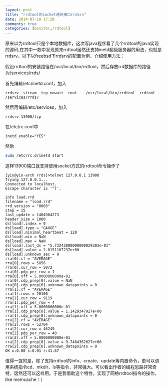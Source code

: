 ```yaml
---
layout: post
title: "rrdtool的socket通讯接口rrdsrv"
date: 2014-07-10 17:28
comments: true
categories: [monitor,rrdtool]
---
```


原来以为rrdtool只是个本地数据库，这次写java程序看了几个rrdtool的java实现的源码,在其中一款中发现原来rrdtool居然还支持inetd超级服务器的用法，也就是rrdsrv。以下以freebsd下rrdsrv的配置为例，介绍使用方法：

<!--more-->

假设rrdtool的安装路径在/usr/local/bin/rrdtool，然后存放rrd数据库的路径为/services/rrds/

首先编辑/etc/inetd.conf，加入
```
rrdsrv  stream  tcp nowait  root    /usr/local/bin/rrdtool  rrdtool - /services/rrds/
```

然后再编辑/etc/services，加入
```
rrdsrv 13900/tcp
```
在/etc/rc.conf中
```
inetd_enable="YES"
```

然后
```bash
sudo /etc/rc.d/inetd start
```
这样13900端口就支持使用socket方式的rrdtool命令操作了
```
[yin@yin-arch rrds]>telnet 127.0.0.1 13900
Trying 127.0.0.1...
Connected to localhost.
Escape character is '^]'.

info load.rrd
filename = "load.rrd"
rrd_version = "0003"
step = 15
last_update = 1404984273
header_size = 1000
ds[load].index = 0
ds[load].type = "GAUGE"
ds[load].minimal_heartbeat = 120
ds[load].min = NaN
ds[load].max = NaN
ds[load].last_ds = "5.73242000000000029303e-01"
ds[load].value = 2.0151107237e+00
ds[load].unknown_sec = 0
rra[0].cf = "AVERAGE"
rra[0].rows = 5856
rra[0].cur_row = 5072
rra[0].pdp_per_row = 1
rra[0].xff = 5.0000000000e-01
rra[0].cdp_prep[0].value = NaN
rra[0].cdp_prep[0].unknown_datapoints = 0
rra[1].cf = "AVERAGE"
rra[1].rows = 20160
rra[1].cur_row = 9119
rra[1].pdp_per_row = 4
rra[1].xff = 5.0000000000e-01
rra[1].cdp_prep[0].value = 1.1429347927e+00
rra[1].cdp_prep[0].unknown_datapoints = 0
rra[2].cf = "AVERAGE"
rra[2].rows = 52704
rra[2].cur_row = 46249
rra[2].pdp_per_row = 40
rra[2].xff = 5.0000000000e-01
rra[2].cdp_prep[0].value = 9.7464362627e+00
rra[2].cdp_prep[0].unknown_datapoints = 0
OK u:0.00 s:0.01 r:41.67
```

值得一提的是，除了支持rrdtool的info、create、update等内置命令，更可以调用系统指令cd、mkdir、ls等指令，非常强大。可以看出作者的编程思路非常奇特，居然还可以这样用。于是我借助这个特性，实现了网络rrdtool指令的操作，like memcache：）


